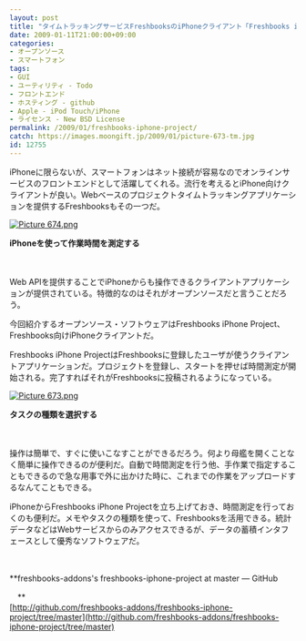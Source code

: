 ```yaml
---
layout: post
title: "タイムトラッキングサービスFreshbooksのiPhoneクライアント「Freshbooks iPhone Project」"
date: 2009-01-11T21:00:00+09:00
categories:
- オープンソース
- スマートフォン
tags: 
- GUI
- ユーティリティ - Todo
- フロントエンド
- ホスティング - github
- Apple - iPod Touch/iPhone
- ライセンス - New BSD License
permalink: /2009/01/freshbooks-iphone-project/
catch: https://images.moongift.jp/2009/01/picture-673-tm.jpg
id: 12755
---
```

iPhoneに限らないが、スマートフォンはネット接続が容易なのでオンラインサービスのフロントエンドとして活躍してくれる。流行を考えるとiPhone向けクライアントが良い。Webベースのプロジェクトタイムトラッキングアプリケーションを提供するFreshbooksもその一つだ。

  

[![Picture 674.png](https://images.moongift.jp/2009/01/picture-674-tm.jpg)](https://images.moongift.jp/2009/01/picture-674.png)  
  
**iPhoneを使って作業時間を測定する**

  

　

  

Web APIを提供することでiPhoneからも操作できるクライアントアプリケーションが提供されている。特徴的なのはそれがオープンソースだと言うことだろう。

  

今回紹介するオープンソース・ソフトウェアはFreshbooks iPhone Project、Freshbooks向けiPhoneクライアントだ。

  
<!--more-->

Freshbooks iPhone ProjectはFreshbooksに登録したユーザが使うクライアントアプリケーションだ。プロジェクトを登録し、スタートを押せば時間測定が開始される。完了すればそれがFreshbooksに投稿されるようになっている。

  

[![Picture 673.png](https://images.moongift.jp/2009/01/picture-673-tm.jpg)](https://images.moongift.jp/2009/01/picture-673.png)  
  
**タスクの種類を選択する**

  

　

  

操作は簡単で、すぐに使いこなすことができるだろう。何より母艦を開くことなく簡単に操作できるのが便利だ。自動で時間測定を行う他、手作業で指定することもできるので急な用事で外に出かけた時に、これまでの作業をアップロードするなんてこともできる。

  

iPhoneからFreshbooks iPhone Projectを立ち上げておき、時間測定を行っておくのも便利だ。メモやタスクの種類を使って、Freshbooksを活用できる。統計データなどはWebサービスからのみアクセスできるが、データの蓄積インタフェースとして優秀なソフトウェアだ。

  

　

  

**freshbooks-addons's freshbooks-iphone-project at master — GitHub  
  
　**  
  [http://github.com/freshbooks-addons/freshbooks-iphone-project/tree/master](http://github.com/freshbooks-addons/freshbooks-iphone-project/tree/master)

  
